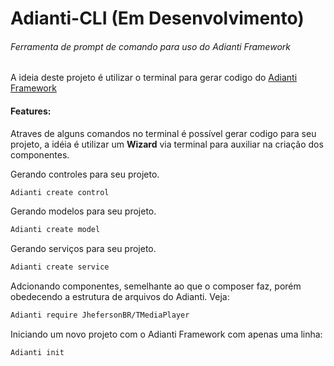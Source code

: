# Adianti-CLI (Em Desenvolvimento)
###### Ferramenta de prompt de comando para uso do Adianti Framework

A ideia deste projeto é utilizar o terminal para gerar codigo do [Adianti Framework](https://www.adianti.com.br/framework "Adianti Framework")

#### Features:
Atraves de alguns comandos no terminal é possível gerar codigo para seu projeto, a idéia é utilizar um **Wizard** via terminal para auxiliar na criação dos componentes.

Gerando controles para seu projeto.

```bash
Adianti create control
```
Gerando modelos para seu projeto.
```bash
Adianti create model
```
Gerando serviços para seu projeto.
```bash
Adianti create service
```
Adcionando componentes, semelhante ao que o composer faz, porém obedecendo a estrutura de arquivos do Adianti. 
Veja:
```bash
Adianti require JhefersonBR/TMediaPlayer
```
Iniciando um novo projeto com o Adianti Framework com apenas uma linha:
```bash
Adianti init
```